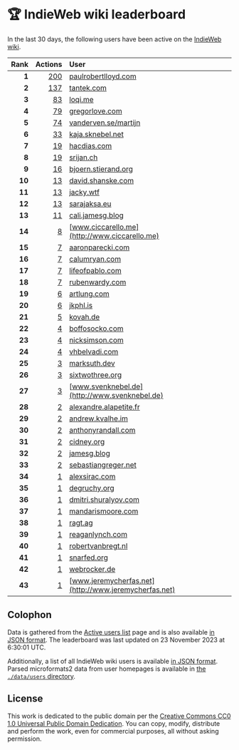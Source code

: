 # 🏆 IndieWeb wiki leaderboard

In the last 30 days, the following users have been active on the [IndieWeb wiki](https://indieweb.org).

| Rank | Actions | User |
|-----:|--------:|:-----|
| **1** | [200](https://indieweb.org/Special:Contributions/Paulrobertlloyd.com) | [paulrobertlloyd.com](http://paulrobertlloyd.com) |
| **2** | [137](https://indieweb.org/Special:Contributions/Tantek.com) | [tantek.com](http://tantek.com) |
| **3** | [83](https://indieweb.org/Special:Contributions/Loqi.me) | [loqi.me](http://loqi.me) |
| **4** | [79](https://indieweb.org/Special:Contributions/Gregorlove.com) | [gregorlove.com](http://gregorlove.com) |
| **5** | [74](https://indieweb.org/Special:Contributions/Vanderven.se_martijn) | [vanderven.se/martijn](http://vanderven.se/martijn) |
| **6** | [33](https://indieweb.org/Special:Contributions/Kaja.sknebel.net) | [kaja.sknebel.net](http://kaja.sknebel.net) |
| **7** | [19](https://indieweb.org/Special:Contributions/Hacdias.com) | [hacdias.com](http://hacdias.com) |
| **8** | [19](https://indieweb.org/Special:Contributions/Srijan.ch) | [srijan.ch](http://srijan.ch) |
| **9** | [16](https://indieweb.org/Special:Contributions/Bjoern.stierand.org) | [bjoern.stierand.org](http://bjoern.stierand.org) |
| **10** | [13](https://indieweb.org/Special:Contributions/David.shanske.com) | [david.shanske.com](http://david.shanske.com) |
| **11** | [13](https://indieweb.org/Special:Contributions/Jacky.wtf) | [jacky.wtf](http://jacky.wtf) |
| **12** | [13](https://indieweb.org/Special:Contributions/Sarajaksa.eu) | [sarajaksa.eu](http://sarajaksa.eu) |
| **13** | [11](https://indieweb.org/Special:Contributions/Cali.jamesg.blog) | [cali.jamesg.blog](http://cali.jamesg.blog) |
| **14** | [8](https://indieweb.org/Special:Contributions/Www.ciccarello.me) | [www.ciccarello.me](http://www.ciccarello.me) |
| **15** | [7](https://indieweb.org/Special:Contributions/Aaronparecki.com) | [aaronparecki.com](http://aaronparecki.com) |
| **16** | [7](https://indieweb.org/Special:Contributions/Calumryan.com) | [calumryan.com](http://calumryan.com) |
| **17** | [7](https://indieweb.org/Special:Contributions/Lifeofpablo.com) | [lifeofpablo.com](http://lifeofpablo.com) |
| **18** | [7](https://indieweb.org/Special:Contributions/Rubenwardy.com) | [rubenwardy.com](http://rubenwardy.com) |
| **19** | [6](https://indieweb.org/Special:Contributions/Artlung.com) | [artlung.com](http://artlung.com) |
| **20** | [6](https://indieweb.org/Special:Contributions/Jkphl.is) | [jkphl.is](http://jkphl.is) |
| **21** | [5](https://indieweb.org/Special:Contributions/Kovah.de) | [kovah.de](http://kovah.de) |
| **22** | [4](https://indieweb.org/Special:Contributions/Boffosocko.com) | [boffosocko.com](http://boffosocko.com) |
| **23** | [4](https://indieweb.org/Special:Contributions/Nicksimson.com) | [nicksimson.com](http://nicksimson.com) |
| **24** | [4](https://indieweb.org/Special:Contributions/Vhbelvadi.com) | [vhbelvadi.com](http://vhbelvadi.com) |
| **25** | [3](https://indieweb.org/Special:Contributions/Marksuth.dev) | [marksuth.dev](http://marksuth.dev) |
| **26** | [3](https://indieweb.org/Special:Contributions/Sixtwothree.org) | [sixtwothree.org](http://sixtwothree.org) |
| **27** | [3](https://indieweb.org/Special:Contributions/Www.svenknebel.de) | [www.svenknebel.de](http://www.svenknebel.de) |
| **28** | [2](https://indieweb.org/Special:Contributions/Alexandre.alapetite.fr) | [alexandre.alapetite.fr](http://alexandre.alapetite.fr) |
| **29** | [2](https://indieweb.org/Special:Contributions/Andrew.kvalhe.im) | [andrew.kvalhe.im](http://andrew.kvalhe.im) |
| **30** | [2](https://indieweb.org/Special:Contributions/Anthonyrandall.com) | [anthonyrandall.com](http://anthonyrandall.com) |
| **31** | [2](https://indieweb.org/Special:Contributions/Cidney.org) | [cidney.org](http://cidney.org) |
| **32** | [2](https://indieweb.org/Special:Contributions/Jamesg.blog) | [jamesg.blog](http://jamesg.blog) |
| **33** | [2](https://indieweb.org/Special:Contributions/Sebastiangreger.net) | [sebastiangreger.net](http://sebastiangreger.net) |
| **34** | [1](https://indieweb.org/Special:Contributions/Alexsirac.com) | [alexsirac.com](http://alexsirac.com) |
| **35** | [1](https://indieweb.org/Special:Contributions/Degruchy.org) | [degruchy.org](http://degruchy.org) |
| **36** | [1](https://indieweb.org/Special:Contributions/Dmitri.shuralyov.com) | [dmitri.shuralyov.com](http://dmitri.shuralyov.com) |
| **37** | [1](https://indieweb.org/Special:Contributions/Mandarismoore.com) | [mandarismoore.com](http://mandarismoore.com) |
| **38** | [1](https://indieweb.org/Special:Contributions/Ragt.ag) | [ragt.ag](http://ragt.ag) |
| **39** | [1](https://indieweb.org/Special:Contributions/Reaganlynch.com) | [reaganlynch.com](http://reaganlynch.com) |
| **40** | [1](https://indieweb.org/Special:Contributions/Robertvanbregt.nl) | [robertvanbregt.nl](http://robertvanbregt.nl) |
| **41** | [1](https://indieweb.org/Special:Contributions/Snarfed.org) | [snarfed.org](http://snarfed.org) |
| **42** | [1](https://indieweb.org/Special:Contributions/Webrocker.de) | [webrocker.de](http://webrocker.de) |
| **43** | [1](https://indieweb.org/Special:Contributions/Www.jeremycherfas.net) | [www.jeremycherfas.net](http://www.jeremycherfas.net) |


## Colophon

Data is gathered from the [Active users list](https://indieweb.org/Special:ActiveUsers) page and is also available [in JSON format](https://github.com/jgarber623/indieweb-wiki-leaderboard/blob/main/data/leaderboard.json). The leaderboard was last updated on 23 November 2023 at 6:30:01 UTC.

Additionally, a list of all IndieWeb wiki users is available [in JSON format](https://github.com/jgarber623/indieweb-wiki-leaderboard/blob/main/data/users.json). Parsed microformats2 data from user homepages is available in [the `./data/users` directory](https://github.com/jgarber623/indieweb-wiki-leaderboard/blob/main/data/users).

## License

This work is dedicated to the public domain per the [Creative Commons CC0 1.0 Universal Public Domain Dedication](https://creativecommons.org/publicdomain/zero/1.0/). You can copy, modify, distribute and perform the work, even for commercial purposes, all without asking permission.
